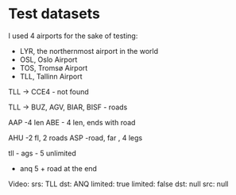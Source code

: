 # Test datasets

I used 4 airports for the sake of testing:
* LYR, the northernmost airport in the world
* OSL, Oslo Airport
* TOS, Tromsø Airport
* TLL, Tallinn Airport

TLL -> CCE4 - not found

TLL -> BUZ, AGV, BIAR, BISF - roads

AAP -4 len
ABE - 4 len, ends with road

AHU -2 fl, 2 roads
ASP -road, far , 4 legs

tll - ags - 5 unlimited
- anq 5 + road at the end

Video:
srs: TLL
dst: ANQ
limited: true
limited: false
dst: null
src: null